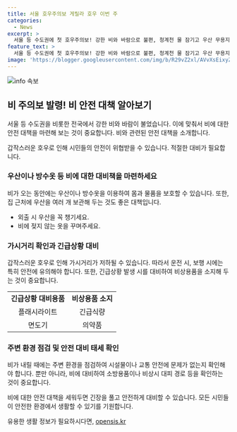 ```yaml
---
title: 서울 호우주의보 게릴라 호우 이번 주
categories:
  - News
excerpt: >
  서울 등 수도권에 첫 호우주의보! 강한 비와 바람으로 불편, 청계천 물 잠기고 우산 무용지물. 중부지방에도 호우특보, 시간당 45.1mm의 폭우. 장마전선은 계속 전국에 비를 뿌릴 전망. 장마의 특징은 강풍을 동반한 집중호우, 시설물 피해 우려. YTN 김민경입니다.
feature_text: >
  서울 등 수도권에 첫 호우주의보! 강한 비와 바람으로 불편, 청계천 물 잠기고 우산 무용지물. 중부지방에도 호우특보, 시간당 45.1mm의 폭우. 장마전선은 계속 전국에 비를 뿌릴 전망. 장마의 특징은 강풍을 동반한 집중호우, 시설물 피해 우려. YTN 김민경입니다.
image: 'https://blogger.googleusercontent.com/img/b/R29vZ2xl/AVvXsEixyZcFfHzMRdzZMjFBmAUKJYCLCGyLL1o632UiGVXcaFdKo_bkvkuCioo0uUKlGfBVcT3P84aROyZIXSBEx3Aw5nCQ3pTgDom1WDC4m8eifvWiAmWEEVb4x6G_l8C0QH225ldMjyaFvpxGEBGNO37VmDTDMHGhJPq73UglMfDca1-0aw/s1600/blogspot.png'
---
```


<p><img src="https://blogger.googleusercontent.com/img/b/R29vZ2xl/AVvXsEixyZcFfHzMRdzZMjFBmAUKJYCLCGyLL1o632UiGVXcaFdKo_bkvkuCioo0uUKlGfBVcT3P84aROyZIXSBEx3Aw5nCQ3pTgDom1WDC4m8eifvWiAmWEEVb4x6G_l8C0QH225ldMjyaFvpxGEBGNO37VmDTDMHGhJPq73UglMfDca1-0aw/s1600/blogspot.png" alt="info 속보" /></p>

<h2 data-ke-size="size26">비 주의보 발령! 비 안전 대책 알아보기</h2>

<p>서울 등 수도권을 비롯한 전국에서 강한 비와 바람이 불었습니다. 이에 맞춰서 비에 대한 안전 대책을 마련해 보는 것이 중요합니다. 비와 관련된 안전 대책을 소개합니다.</p>

<p data-ke-size="size16">갑작스러운 호우로 인해 시민들의 안전이 위협받을 수 있습니다. 적절한 대비가 필요합니다.</p>

<h3 data-ke-style="style13">우산이나 방수옷 등 비에 대한 대비책을 마련하세요</h3>

<p>비가 오는 동안에는 우산이나 방수옷을 이용하여 몸과 물품을 보호할 수 있습니다. 또한, 집 근처에 우산을 여러 개 보관해 두는 것도 좋은 대책입니다.</p>

<ul>
  <li>외출 시 우산을 꼭 챙기세요.</li>
  <li>비에 젖지 않는 옷을 꾸며주세요.</li>
</ul>

<h3 data-ke-style="style13">가시거리 확인과 긴급상황 대비</h3>

<p>갑작스러운 호우로 인해 가시거리가 저하될 수 있습니다. 따라서 운전 시, 보행 시에는 특히 안전에 유의해야 합니다. 또한, 긴급상황 발생 시를 대비하여 비상용품을 소지해 두는 것이 중요합니다.</p>

<table>
  <tr>
    <td style="text-align: center; height: 17px;"><b>긴급상황 대비용품</b></td>
    <td style="text-align: center; height: 17px;"><b>비상용품 소지</b></td>
  </tr>
  <tr>
    <td style="text-align: center; height: 17px;">플래시라이트</td>
    <td style="text-align: center; height: 17px;">긴급식량</td>
  </tr>
  <tr>
    <td style="text-align: center; height: 17px;">면도기</td>
    <td style="text-align: center; height: 17px;">의약품</td>
  </tr>
</table>

<h3 data-ke-style="style13">주변 환경 점검 및 안전 대비 태세 확인</h3>

<p>비가 내릴 때에는 주변 환경을 점검하여 시설물이나 교통 안전에 문제가 없는지 확인해야 합니다. 뿐만 아니라, 비에 대비하여 소방용품이나 비상시 대피 경로 등을 확인하는 것이 중요합니다.</p>

<p data-ke-size="size16">비에 대한 안전 대책을 세워두면 긴장을 풀고 안전하게 대비할 수 있습니다. 모든 시민들이 안전한 환경에서 생활할 수 있기를 기원합니다.</p>
유용한 생활 정보가 필요하시다면, <a href="https://opensis.kr" rel="dofollow">opensis.kr</a>


